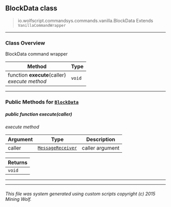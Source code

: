 ## BlockData __class__

>io.wolfscript.commandsys.commands.vanilla.BlockData
>Extends `VanillaCommandWrapper`

---

### Class Overview

BlockData command wrapper

Method | Type   
--- | :--- 
 function __execute__(caller) <br> _execute method_ | `void`



---


### Public Methods for [`BlockData`](BlockData.md)

##### <a id='execute'></a>public  function __execute__(caller)

_execute method_

Argument | Type | Description  
--- | --- | --- 
caller | [`MessageReceiver`](..\..\..\chat\MessageReceiver.md) | caller argument

Returns | 
--- | 
`void` |


---
---


###### This file was system generated using custom scripts copyright (c) 2015 Mining Wolf.
	

